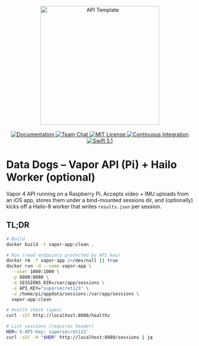 <p align="center">
    <img src="https://user-images.githubusercontent.com/1342803/36623515-7293b4ec-18d3-11e8-85ab-4e2f8fb38fbd.png" width="320" alt="API Template">
    <br>
    <br>
    <a href="http://docs.vapor.codes/3.0/">
        <img src="http://img.shields.io/badge/read_the-docs-2196f3.svg" alt="Documentation">
    </a>
    <a href="https://discord.gg/vapor">
        <img src="https://img.shields.io/discord/431917998102675485.svg" alt="Team Chat">
    </a>
    <a href="LICENSE">
        <img src="http://img.shields.io/badge/license-MIT-brightgreen.svg" alt="MIT License">
    </a>
    <a href="https://circleci.com/gh/vapor/api-template">
        <img src="https://circleci.com/gh/vapor/api-template.svg?style=shield" alt="Continuous Integration">
    </a>
    <a href="https://swift.org">
        <img src="http://img.shields.io/badge/swift-5.1-brightgreen.svg" alt="Swift 5.1">
    </a>
</p>

# Data Dogs – Vapor API (Pi) + Hailo Worker (optional)

Vapor 4 API running on a Raspberry Pi. Accepts video + IMU uploads from an iOS app, stores them under a bind-mounted sessions dir, and (optionally) kicks off a Hailo-8 worker that writes `results.json` per session.

## TL;DR

```bash
# Build
docker build -t vapor-app:clean .

# Run (read endpoints protected by API key)
docker rm -f vapor-app 2>/dev/null || true
docker run -d --name vapor-app \
  --user 1000:1000 \
  -p 8080:8080 \
  -e SESSIONS_DIR=/var/app/sessions \
  -e API_KEY="supersecret123" \
  -v /home/pi/appdata/sessions:/var/app/sessions \
  vapor-app:clean

# Health check (open)
curl -sSf http://localhost:8080/healthz

# List sessions (requires header)
HDR='X-API-Key: supersecret123'
curl -sSf -H "$HDR" http://localhost:8080/sessions | jq
